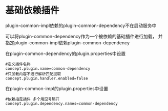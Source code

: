 # 基础依赖插件

plugin-common-impl依赖的plugin-common-dependency不在启动服务中

可以将plugin-common-dependency作为一个被依赖的基础插件进行加载，
并指定plugin-common-impl依赖plugin-common-dependency

在plugin-common-dependency的plugin.properties中设置
```properties
#定义插件名称
concept.plugin.name=common-dependency
#只加载内容不进行解析匹配提取
concept.plugin.handler.enabled=false
```

在plugin-common-impl的plugin.properties中设置
```properties
#依赖指定插件 多个用逗号隔开
concept.plugin.dependency.names=common-dependency
```
